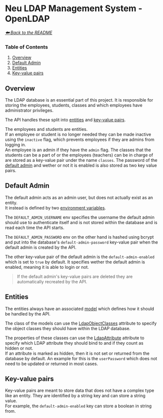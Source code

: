 # Neu LDAP Management System - OpenLDAP

*[**🠰** Back to the README](../README.md)*

### Table of Contents
1. [Overview](#overview)
2. [Default Admin](#default-admin)
3. [Entities](#entities)
4. [Key-value pairs](#key-value-pairs)


## Overview
The LDAP database is an essential part of this project.
It is responsible for storing the employees, students, classes and which employees have administrator privileges.

The API handles these split into [entities](#entities) and [key-value pairs](#key-value-pairs).

The employees and students are entities.\
If an employee or student is no longer needed they can be made inactive using the `inactive` flag, which prevents employees if they are admins from logging in.\
An employee is an admin if they have the `admin` flag.
The classes that the students can be a part of or the employees (teachers) can be in charge of are stored as a key-value pair under the name `classes`. 
The password of the [default admin](#default-admin) and wether or not it is enabled is also stored as two key value pairs.


## Default Admin
The default admin acts as an admin user, but does not actually exist as an entity.\
It instead is defined by two [environment variables](../README.md#environment-variables).

The `DEFAULT_ADMIN_USERNAME` env specifies the username the default admin should use to authenticate itself and is not stored within the database and is read each time the API starts.

The `DEFAULT_ADMIN_PASSWORD` env on the other hand is hashed using bcrypt and put into the database's `default-admin-password` key-value pair when the default admin is created by the API.

The other key-value pair of the default admin is the `default-admin-enabled` which is set to `true` by default. It specifies wether the default admin is enabled, meaning it is able to login or not.

> If the default admin's key-value pairs are deleted they are automatically recreated by the API.


## Entities
The entities always have an associated [model](../NeuLdapMgnt/Models/) which defines how it should be handled by the API.

The class of the models can use the [LdapObjectClasses](../NeuLdapMgnt/Models/LdapAttributes.cs) attribute to specify the object classes they should have within the LDAP database.

The properties of these classes can use the [LdapAttribute](../NeuLdapMgnt/Models/LdapAttributes.cs) attribute to specify which LDAP attribute they should bind to and if they count as hidden or not.\
If an attribute is marked as hidden, then it is not set or returned from the database by default. An example for this is the `userPassword` which does not need to be updated or returned in most cases.


## Key-value pairs
Key-value pairs are meant to store data that does not have a complex type like an entity. They are identified by a string key and can store a string value.\
For example, the `default-admin-enabled` key can store a boolean in string from.
